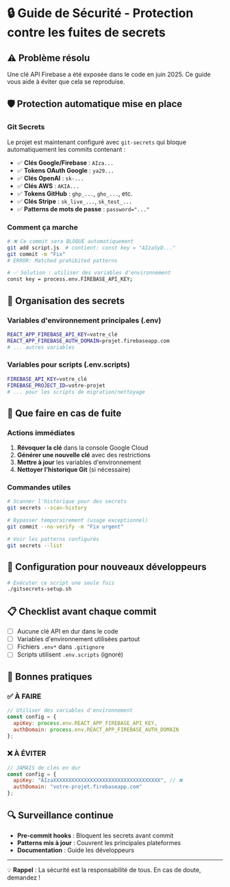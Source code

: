 # 🔒 Guide de Sécurité - Protection contre les fuites de secrets

## ⚠️ Problème résolu
Une clé API Firebase a été exposée dans le code en juin 2025. Ce guide vous aide à éviter que cela se reproduise.

## 🛡️ Protection automatique mise en place

### Git Secrets
Le projet est maintenant configuré avec `git-secrets` qui bloque automatiquement les commits contenant :

- ✅ **Clés Google/Firebase** : `AIza...`
- ✅ **Tokens OAuth Google** : `ya29...`
- ✅ **Clés OpenAI** : `sk-...`
- ✅ **Clés AWS** : `AKIA...`
- ✅ **Tokens GitHub** : `ghp_...`, `gho_...`, etc.
- ✅ **Clés Stripe** : `sk_live_...`, `sk_test_...`
- ✅ **Patterns de mots de passe** : `password="..."`

### Comment ça marche
```bash
# ❌ Ce commit sera BLOQUÉ automatiquement
git add script.js  # contient: const key = "AIzaSyD..."
git commit -m "Fix"
# ERROR: Matched prohibited patterns

# ✅ Solution : utiliser des variables d'environnement
const key = process.env.FIREBASE_API_KEY;
```

## 📁 Organisation des secrets

### Variables d'environnement principales (.env)
```bash
REACT_APP_FIREBASE_API_KEY=votre_clé
REACT_APP_FIREBASE_AUTH_DOMAIN=projet.firebaseapp.com
# ... autres variables
```

### Variables pour scripts (.env.scripts)
```bash
FIREBASE_API_KEY=votre_clé
FIREBASE_PROJECT_ID=votre-projet
# ... pour les scripts de migration/nettoyage
```

## 🚨 Que faire en cas de fuite

### Actions immédiates
1. **Révoquer la clé** dans la console Google Cloud
2. **Générer une nouvelle clé** avec des restrictions
3. **Mettre à jour** les variables d'environnement
4. **Nettoyer l'historique Git** (si nécessaire)

### Commandes utiles
```bash
# Scanner l'historique pour des secrets
git secrets --scan-history

# Bypasser temporairement (usage exceptionnel)
git commit --no-verify -m "Fix urgent"

# Voir les patterns configurés
git secrets --list
```

## 🔧 Configuration pour nouveaux développeurs

```bash
# Exécuter ce script une seule fois
./gitsecrets-setup.sh
```

## 📋 Checklist avant chaque commit

- [ ] Aucune clé API en dur dans le code
- [ ] Variables d'environnement utilisées partout
- [ ] Fichiers `.env*` dans `.gitignore`
- [ ] Scripts utilisent `.env.scripts` (ignoré)

## 🎯 Bonnes pratiques

### ✅ À FAIRE
```javascript
// Utiliser des variables d'environnement
const config = {
  apiKey: process.env.REACT_APP_FIREBASE_API_KEY,
  authDomain: process.env.REACT_APP_FIREBASE_AUTH_DOMAIN
};
```

### ❌ À ÉVITER
```javascript
// JAMAIS de clés en dur
const config = {
  apiKey: "AIzaXXXXXXXXXXXXXXXXXXXXXXXXXXXXXXXXXXX", // ❌
  authDomain: "votre-projet.firebaseapp.com"
};
```

## 🔍 Surveillance continue

- **Pre-commit hooks** : Bloquent les secrets avant commit
- **Patterns mis à jour** : Couvrent les principales plateformes
- **Documentation** : Guide les développeurs

---

💡 **Rappel** : La sécurité est la responsabilité de tous. En cas de doute, demandez !